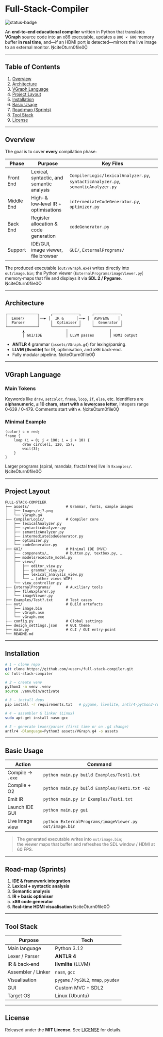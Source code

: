 # Full‑Stack‑Compiler

![status-badge](https://img.shields.io/badge/status-WIP-orange)

An **end‑to‑end educational compiler** written in Python that translates **VGraph** source
code into an x86 executable, updates a `800 × 600` memory buffer **in real time**, and—if
an HDMI port is detected—mirrors the live image to an external monitor. citeturn0file0

---

## Table of Contents
1. [Overview](#overview)  
2. [Architecture](#architecture)  
3. [VGraph Language](#vgraph-language)  
4. [Project Layout](#project-layout)  
5. [Installation](#installation)  
6. [Basic Usage](#basic-usage)  
7. [Road‑map (Sprints)](#road-map-sprints)  
8. [Tool Stack](#tool-stack)  
9. [License](#license)  

---

## Overview
The goal is to cover **every** compilation phase:

| Phase | Purpose | Key Files |
|-------|---------|-----------|
| Front End | Lexical, syntactic, and semantic analysis | `CompilerLogic/lexicalAnalyzer.py`, `syntacticAnalyzer.py`, `semanticAnalyzer.py` |
| Middle End | High‑ & low‑level IR + optimisations | `intermediateCodeGenerator.py`, `optimizer.py` |
| Back End | Register allocation & code generation | `codeGenerator.py` |
| Support | IDE/GUI, image viewer, file browser | `GUI/`, `ExternalPrograms/` |

The produced executable (`out/vGraph.exe`) writes directly into
`out/image.bin`; the Python viewer (`ExternalPrograms/imageViewer.py`)
memory‑maps that file and displays it via **SDL 2 / Pygame**. citeturn0file0

---

## Architecture
```
┌──────────────┐     ┌────────────┐     ┌────────────┐
│  Lexer/      │──► │  IR &      │──► │  ASM/EXE    │
│  Parser      │     │  Optimiser │     │  Generator │
└──────────────┘     └────────────┘     └────────────┘
        ▲                   │                   │
        │ GUI/IDE           │ LLVM passes       │ HDMI output
```

* **ANTLR 4** grammar (`assets/VGraph.g4`) for lexing/parsing.  
* **LLVM (llvmlite)** for IR, optimisation, and x86 back‑end.  
* Fully modular pipeline. citeturn0file0

---

## VGraph Language
### Main Tokens
Keywords like `draw`, `setcolor`, `frame`, `loop`, `if`, `else`, etc.
Identifiers are **alphanumeric, ≤ 10 chars, start with a lowercase letter**.
Integers range 0‑639 / 0‑479. Comments start with `#`. citeturn0file0  

### Minimal Example
```text
(color) c = red;
frame {
    loop (i = 0; i < 100; i = i + 10) {
        draw circle(i, 120, 15);
        wait(3);
    }
}
```
Larger programs (spiral, mandala, fractal tree) live in `Examples/`. citeturn0file0  

---

## Project Layout
```
FULL-STACK-COMPILER
├── assets/                 # Grammar, fonts, sample images
│   ├── Images/ej?.png
│   └── VGraph.g4
├── CompilerLogic/          # Compiler core
│   ├── lexicalAnalyzer.py
│   ├── syntacticAnalyzer.py
│   ├── semanticAnalyzer.py
│   ├── intermediateCodeGenerator.py
│   ├── optimizer.py
│   └── codeGenerator.py
├── GUI/                    # Minimal IDE (MVC)
│   ├── components/…        # button.py, textbox.py, …
│   ├── models/execute_model.py
│   ├── views/
│   │   ├── editor_view.py
│   │   ├── grammar_view.py
│   │   ├── lexical_analysis_view.py
│   │   └── … (other views WIP)
│   └── view_controller.py
├── ExternalPrograms/       # Auxiliary tools
│   ├── fileExplorer.py
│   └── imageViewer.py
├── Examples/Test?.txt      # Test cases
├── out/                    # Build artefacts
│   ├── image.bin
│   ├── vGraph.asm
│   └── vGraph.exe
├── config.py               # Global settings
├── design_settings.json    # GUI theme
├── main.py                 # CLI / GUI entry‑point
└── README.md
```

---

## Installation
```bash
# 1 – clone repo
git clone https://github.com/<user>/full-stack-compiler.git
cd full-stack-compiler

# 2 – create venv
python3 -m venv .venv
source .venv/bin/activate

# 3 – install deps
pip install -r requirements.txt   # pygame, llvmlite, antlr4-python3-runtime, …

# 4 – assembler & linker (Linux)
sudo apt-get install nasm gcc

# 5 – generate lexer/parser (first time or on .g4 change)
antlr4 -Dlanguage=Python3 assets/VGraph.g4 -o assets
```

---

## Basic Usage

| Action | Command |
|--------|---------|
| Compile → `.exe` | `python main.py build Examples/Test1.txt` |
| Compile + O2     | `python main.py build Examples/Test1.txt -O2` |
| Emit IR          | `python main.py ir Examples/Test1.txt` |
| Launch IDE GUI   | `python main.py gui` |
| Live image view  | `python ExternalPrograms/imageViewer.py out/image.bin` |

> The generated executable writes into `out/image.bin`;  
> the viewer maps that buffer and refreshes the SDL window / HDMI at 60 FPS.

---

## Road‑map (Sprints)
1. **IDE & framework integration**  
2. **Lexical + syntactic analysis**  
3. **Semantic analysis**  
4. **IR + basic optimiser**  
5. **x86 code generator**  
6. **Real‑time HDMI visualisation** citeturn0file0  

---

## Tool Stack
| Purpose | Tech |
|---------|------|
| Main language | Python 3.12 |
| Lexer / Parser | **ANTLR 4** |
| IR & back‑end | **llvmlite** (LLVM) |
| Assembler / Linker | `nasm`, `gcc` |
| Visualisation | `pygame` / `PySDL2`, `mmap`, `pyudev` |
| GUI | Custom MVC + SDL2 |
| Target OS | Linux (Ubuntu) | citeturn0file0 |

---

## License
Released under the **MIT License**. See [LICENSE](LICENSE) for details.
